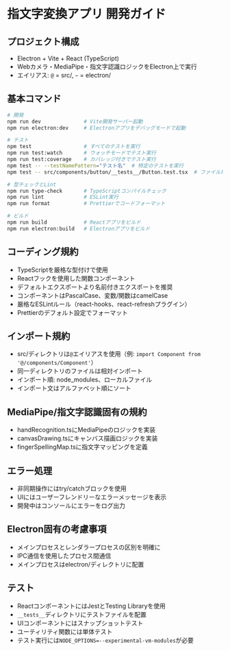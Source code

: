 # 指文字変換アプリ 開発ガイド

## プロジェクト構成
- Electron + Vite + React (TypeScript)
- Webカメラ・MediaPipe・指文字認識ロジックをElectron上で実行
- エイリアス: `@` = src/, `~` = electron/

## 基本コマンド
```bash
# 開発
npm run dev              # Vite開発サーバー起動
npm run electron:dev     # Electronアプリをデバッグモードで起動

# テスト
npm test                 # すべてのテストを実行
npm run test:watch       # ウォッチモードでテスト実行
npm run test:coverage    # カバレッジ付きでテスト実行
npm test -- --testNamePattern="テスト名"  # 特定のテストを実行
npm test -- src/components/button/__tests__/Button.test.tsx  # ファイル単位でテスト実行

# 型チェックとLint
npm run type-check       # TypeScriptコンパイルチェック
npm run lint             # ESLint実行
npm run format           # Prettierでコードフォーマット

# ビルド
npm run build            # Reactアプリをビルド
npm run electron:build   # Electronアプリをビルド
```

## コーディング規約
- TypeScriptを厳格な型付けで使用
- Reactフックを使用した関数コンポーネント
- デフォルトエクスポートより名前付きエクスポートを推奨
- コンポーネントはPascalCase、変数/関数はcamelCase
- 厳格なESLintルール（react-hooks、react-refreshプラグイン）
- Prettierのデフォルト設定でフォーマット

## インポート規約
- src/ディレクトリは`@`エイリアスを使用（例: `import Component from '@/components/Component'`）
- 同一ディレクトリのファイルは相対インポート
- インポート順: node_modules、ローカルファイル
- インポート文はアルファベット順にソート

## MediaPipe/指文字認識固有の規約
- handRecognition.tsにMediaPipeのロジックを実装
- canvasDrawing.tsにキャンバス描画ロジックを実装
- fingerSpellingMap.tsに指文字マッピングを定義

## エラー処理
- 非同期操作にはtry/catchブロックを使用
- UIにはユーザーフレンドリーなエラーメッセージを表示
- 開発中はコンソールにエラーをログ出力

## Electron固有の考慮事項
- メインプロセスとレンダラープロセスの区別を明確に
- IPC通信を使用したプロセス間通信
- メインプロセスはelectron/ディレクトリに配置

## テスト
- ReactコンポーネントにはJestとTesting Libraryを使用
- `__tests__`ディレクトリにテストファイルを配置
- UIコンポーネントにはスナップショットテスト
- ユーティリティ関数には単体テスト
- テスト実行には`NODE_OPTIONS=--experimental-vm-modules`が必要